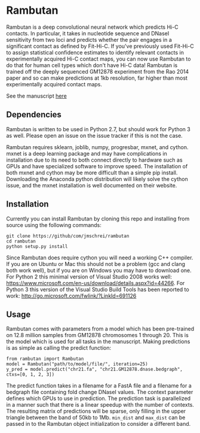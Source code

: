 # Rambutan

Rambutan is a deep convolutional neural network which predicts Hi-C contacts. In particular, it takes in nucleotide sequence and DNaseI sensitivity from two loci and predicts whether the pair engages in a significant contact as defined by Fit-Hi-C. If you've previously used Fit-Hi-C to assign statistical confidence estimates to identify relevant contacts in experimentally acquired Hi-C contact maps, you can now use Rambutan to do that for human cell types which don't have Hi-C data! Rambutan is trained off the deeply sequenced GM12878 experiment from the Rao 2014 paper and so can make predictions at 1kb resolution, far higher than most experimentally acquired contact maps.  

See the manuscript <a href="http://biorxiv.org/content/early/2017/01/28/103614">here</a>

## Dependencies

Rambutan is written to be used in Python 2.7, but should work for Python 3 as well. Please open an issue on the issue tracker if this is not the case.

Rambutan requires sklearn, joblib, numpy, progresbar, mxnet, and cython. mxnet is a deep learning package and may have complications in installation due to its need to both connect directly to hardware such as GPUs and have specialized software to improve speed. The installation of both mxnet and cython may be more difficult than a simple pip install. Downloading the Anaconda python distribution will likely solve the cython issue, and the mxnet installation is well documented on their website.

## Installation

Currently you can install Rambutan by cloning this repo and installing from source using the following commands:

```
git clone https://github/com/jmschrei/rambutan
cd rambutan
python setup.py install
```

Since Rambutan does require cython you will need a working C++ compiler. If you are on Ubuntu or Mac this should not be a problem (gcc and clang both work well), but if you are on Windows you may have to download one. For Python 2 this minimal version of Visual Studio 2008 works well: https://www.microsoft.com/en-us/download/details.aspx?id=44266. For Python 3 this version of the Visual Studio Build Tools has been reported to work: http://go.microsoft.com/fwlink/?LinkId=691126

## Usage

Rambutan comes with parameters from a model which has been pre-trained on 12.8 million samples from GM12878 chromosomes 1 through 20. This is the model which is used for all tasks in the manuscript. Making predictions is as simple as calling the predict function:

```
from rambutan import Rambutan
model = Rambutan("path/to/model/file/", iteration=25)
y_pred = model.predict("chr21.fa", "chr21.GM12878.dnase.bedgraph", ctxs=[0, 1, 2, 3])
```

The predict function takes in a filename for a FastA file and a filename for a bedgraph file containing fold change DNaseI values. The context parameter defines which GPUs to use in prediction. The prediction task is parallelized in a manner such that there is a linear speedup with the number of contexts. The resulting matrix of predictions will be sparse, only filling in the upper triangle between the band of 50kb to 1Mb. `min_dist` and `max_dist` can be passed in to the Rambutan object initialization to consider a different band.
